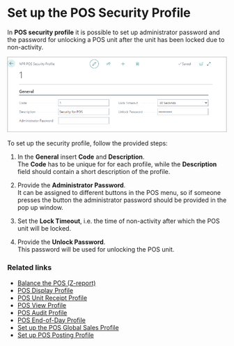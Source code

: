 # Set up the POS Security Profile

In **POS security profile** it is possible to set up administrator password and the password for unlocking a POS unit after the unit has been locked due to non-activity.

![security_profile](../images/Security_profile.PNG)

To set up the security profile, follow the provided steps:

1. In the **General** insert **Code** and **Description**.      
   The **Code** has to be unique for for each profile, while the **Description** field should contain a short description of the profile.

2. Provide the **Administrator Password**.       
   It can be assigned to different buttons in the POS menu, so if someone presses the button the administrator password should be provided in the pop up window. 

3. Set the **Lock Timeout**, i.e. the time of non-activity after which the POS unit will be locked.

4. Provide the **Unlock Password**.      
   This password will be used for unlocking the POS unit.

### Related links

- [Balance the POS (Z-report)](../howto/balance_the_pos.md)
- [POS Display Profile](../explanation/POS_Display_profile.md)
- [POS Unit Receipt Profile](../explanation/POS_unit_Receipt_profile.md)
- [POS View Profile](../reference/POS_view_profile.md)
- [POS Audit Profile](../reference/POS_audit_profile.md)
- [POS End-of-Day Profile](../reference/POS_End_of_Day_Profile.md)
- [Set up the POS Global Sales Profile](../howto/POS_Global.md)
- [Set up POS Posting Profile](../howto/POS_Pos_Prof.md)